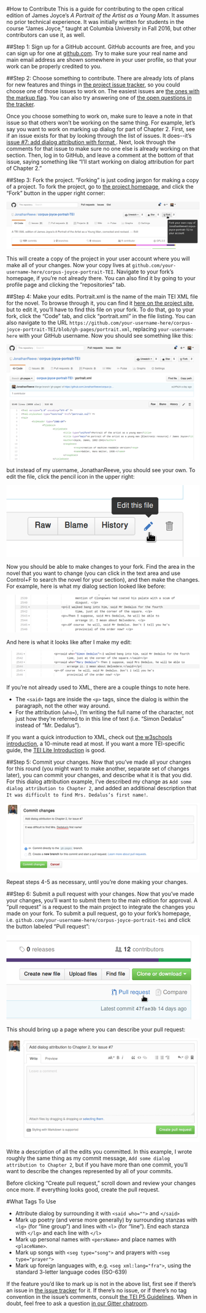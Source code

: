 #How to Contribute
This is a guide for contributing to the open critical edition of James Joyce’s _A Portrait of the Artist as a Young Man_. It assumes no prior technical experience. It was initially written for students in the course “James Joyce,” taught at Columbia University in Fall 2016, but other contributors can use it, as well.

##Step 1: Sign up for a GitHub account.
GitHub accounts are free, and you can sign up for one at [github.com](https://github.com/). Try to make sure your real name and main email address are shown somewhere in your user profile, so that your work can be properly credited to you. 

##Step 2: Choose something to contribute. 
There are already lots of plans for new features and things in [the project issue tracker](https://github.com/JonathanReeve/corpus-joyce-portrait-TEI/issues), so you could choose one of those issues to work on. The easiest issues are [the ones with the markup flag](https://github.com/JonathanReeve/corpus-joyce-portrait-TEI/issues?q=is:open+is:issue+label:markup). You can also try answering one of [the open questions in the tracker](https://github.com/JonathanReeve/corpus-joyce-portrait-TEI/issues?utf8=✓&q=is:open%20is:issue%20label:question). 

Once you choose something to work on, make sure to leave a note in that issue so that others won’t be working on the same thing. For example, let’s say you want to work on marking up dialog for part of Chapter 2. First, see if an issue exists for that by looking through the list of issues. It does--it’s [issue #7: add dialog attribution with format <said who="">](https://github.com/JonathanReeve/corpus-joyce-portrait-TEI/issues/7). Next, look through the comments for that issue to make sure no one else is already working on that section. Then, log in to GitHub, and leave a comment at the bottom of that issue, saying something like “I’ll start working on dialog attribution for part of Chapter 2.”

##Step 3: Fork the project. 
“Forking” is just coding jargon for making a copy of a project. To fork the project, go to [the project homepage](https://github.com/JonathanReeve/corpus-joyce-portrait-TEI), and click the “Fork” button in the upper right corner: 

![Fork](assets/fork.png)

This will create a copy of the project in your user account where you will make all of your changes. Now your copy lives at `github.com/your-username-here/corpus-joyce-portrait-TEI`. Navigate to your fork’s homepage, if you’re not already there. You can also find it by going to your profile page and clicking the “repositories” tab. 

##Step 4: Make your edits. 
Portrait.xml is the name of the main TEI XML file for the novel. To browse through it, you can find it [here on the project site](https://github.com/JonathanReeve/corpus-joyce-portrait-TEI/blob/gh-pages/portrait.xml), but to edit it, you’ll have to find this file on your fork. To do that, go to your fork, click the “Code” tab, and click “portrait.xml” in the file listing. You can also navigate to the URL `https://github.com/your-username-here/corpus-joyce-portrait-TEI/blob/gh-pages/portrait.xml`, replacing `your-username-here` with your GitHub username. Now you should see something like this: 

![XML](assets/xml.png)

but instead of my username, JonathanReeve, you should see your own. To edit the file, click the pencil icon in the upper right: 

![Edit](assets/edit.png)

Now you should be able to make changes to your fork. Find the area in the novel that you want to change (you can click in the text area and use Control+F to search the novel for your section), and then make the changes. For example, here is what my dialog section looked like before: 

![Dialog Before](assets/dialog-before.png)

And here is what it looks like after I make my edit: 

![Dialog After](assets/dialog-after.png)

If you’re not already used to XML, there are a couple things to note here. 

 * The `<said>` tags are inside the `<p>` tags, since the dialog is within the paragraph, not the other way around. 
 * For the attribution (`who=`), I’m writing the full name of the character, not just how they’re referred to in this line of text (i.e. “Simon Dedalus” instead of “Mr. Dedalus”). 
  
If you want a quick introduction to XML, check out [the w3schools introduction](http://www.w3schools.com/xml/xml_whatis.asp), a 10-minute read at most. If you want a more TEI-specific guide, the [TEI Lite Introduction](http://www.tei-c.org/release/doc/tei-p5-exemplars/html/tei_lite.doc.html) is good. 

##Step 5: Commit your changes. 
Now that you’ve made all your changes for this round (you might want to make another, separate set of changes later), you can commit your changes, and describe what it is that you did. For this dialog attribution example, I’ve described my change as `Add some dialog attribution to Chapter 2`, and added an additional description that `It was difficult to find Mrs. Dedalus’s first name!`. 

![Commit](assets/commit.png)

Repeat steps 4-5 as necessary, until you’re done making your changes. 

##Step 6: Submit a pull request with your changes. 
Now that you’ve made your changes, you’ll want to submit them to the main edition for approval. A “pull request” is a request to the main project to integrate the changes you made on your fork. To submit a pull request, go to your fork’s homepage, i.e. `github.com/your-username-here/corpus-joyce-portrait-tei` and click the button labeled “Pull request”: 

![Pull request](assets/pr.png)

This should bring up a page where you can describe your pull request: 

![Pull request description](assets/pr-message.png) 

Write a description of all the edits you committed. In this example, I wrote roughly the same thing as my commit message, `Add some dialog attribution to Chapter 2`, but if you have more than one commit, you’ll want to describe the changes represented by all of your commits.

Before clicking “Create pull request,” scroll down and review your changes once more. If everything looks good, create the pull request. 

#What Tags To Use 

* Attribute dialog by surrounding it with `<said who="">` and `</said>`
* Mark up poetry (and verse more generally) by surrounding stanzas with `<lg>` (for “line group”) and lines with `<l>` (for “line”). End each stanza with `</lg>` and each line with `</l>` 
* Mark up personal names with `<persName>` and place names with `<placeName>`. 
* Mark up songs with `<seg type="song">` and prayers with `<seg type="prayer">`
* Mark up foreign languages with, e.g. `<seg xml:lang="fra">`, using the standard 3-letter language codes (ISO-639)

If the feature you’d like to mark up is not in the above list, first see if there’s an issue in [the issue tracker](https://github.com/JonathanReeve/corpus-joyce-portrait-TEI/issuesc) for it. If there’s no issue, or if there’s no tag convention in the issue’s comments, consult [the TEI P5 Guidelines](http://www.tei-c.org/release/doc/tei-p5-doc/en/html/). When in doubt, feel free to ask a question [in our Gitter chatroom](https://gitter.im/corpus-joyce-portrait-TEI/Lobby#). 
